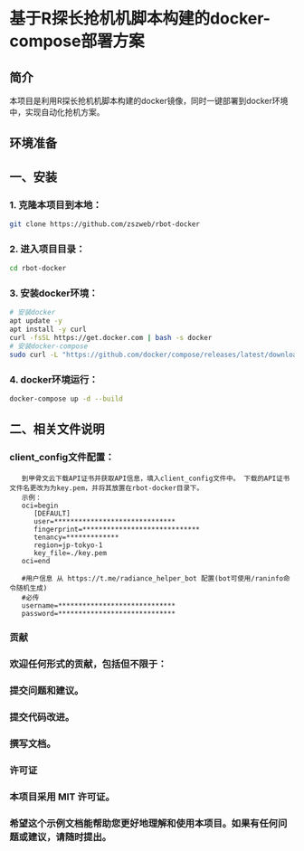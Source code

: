 # 基于R探长抢机机脚本构建的docker-compose部署方案

## 简介

本项目是利用R探长抢机机脚本构建的docker镜像，同时一键部署到docker环境中，实现自动化抢机方案。

## 环境准备

## 一、安装

### 1. 克隆本项目到本地：
   ```bash
   git clone https://github.com/zszweb/rbot-docker
   ```
### 2. 进入项目目录：
   ```bash
   cd rbot-docker
   ```
### 3. 安装docker环境：
   ```bash
   # 安装docker
   apt update -y
   apt install -y curl 
   curl -fsSL https://get.docker.com | bash -s docker
   # 安装docker-compose
   sudo curl -L "https://github.com/docker/compose/releases/latest/download/docker-compose-$(uname -s)-$(uname -m)" -o /usr/local/bin/docker-compose && sudo chmod +x /usr/local/bin/docker-compose
   ```

### 4. docker环境运行：
   ```bash
   docker-compose up -d --build
   ```



## 二、相关文件说明
### client_config文件配置：

```
   到甲骨文云下载API证书并获取API信息，填入client_config文件中。 下载的API证书文件名更改为为key.pem，并将其放置在rbot-docker目录下。
   示例：
   oci=begin
      [DEFAULT]
      user=******************************
      fingerprint=*****************************
      tenancy=*************
      region=jp-tokyo-1
      key_file=./key.pem
   oci=end

   #用户信息 从 https://t.me/radiance_helper_bot 配置(bot可使用/raninfo命令随机生成)
   #必传
   username=*****************************
   password=*****************************
```

### 贡献
### 欢迎任何形式的贡献，包括但不限于：

### 提交问题和建议。
### 提交代码改进。
### 撰写文档。
### 许可证
### 本项目采用 MIT 许可证。
### 希望这个示例文档能帮助您更好地理解和使用本项目。如果有任何问题或建议，请随时提出。
